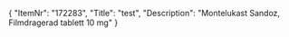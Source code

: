 {
  "ItemNr": "172283",
  "Title": "test",
  "Description": "Montelukast Sandoz, Filmdragerad tablett 10 mg"
}